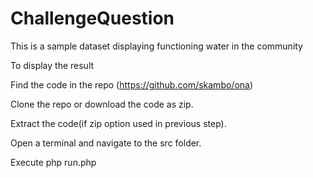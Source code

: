 # ChallengeQuestion
This is a sample dataset displaying functioning water in the community

To display the result

Find the code in the repo (https://github.com/skambo/ona)

Clone the repo or download the code as zip.

Extract the code(if zip option used in previous step).

Open a terminal and navigate to the src folder.

Execute php run.php
